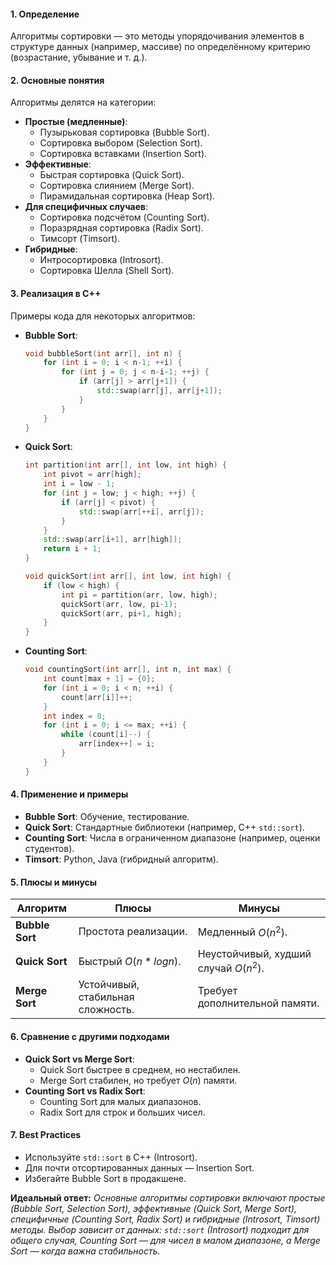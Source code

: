 #### **1. Определение**  
Алгоритмы сортировки — это методы упорядочивания элементов в структуре данных (например, массиве) по определённому критерию (возрастание, убывание и т. д.).

#### **2. Основные понятия**  
Алгоритмы делятся на категории:  
- **Простые (медленные)**:  
  - Пузырьковая сортировка (Bubble Sort).  
  - Сортировка выбором (Selection Sort).  
  - Сортировка вставками (Insertion Sort).  
- **Эффективные**:  
  - Быстрая сортировка (Quick Sort).  
  - Сортировка слиянием (Merge Sort).  
  - Пирамидальная сортировка (Heap Sort).  
- **Для специфичных случаев**:  
  - Сортировка подсчётом (Counting Sort).  
  - Поразрядная сортировка (Radix Sort).  
  - Тимсорт (Timsort).  
- **Гибридные**:  
  - Интросортировка (Introsort).  
  - Сортировка Шелла (Shell Sort).  

#### **3. Реализация в C++**  
Примеры кода для некоторых алгоритмов:  
- **Bubble Sort**:  
  ```cpp
  void bubbleSort(int arr[], int n) {
      for (int i = 0; i < n-1; ++i) {
          for (int j = 0; j < n-i-1; ++j) {
              if (arr[j] > arr[j+1]) {
                  std::swap(arr[j], arr[j+1]);
              }
          }
      }
  }
  ```  
- **Quick Sort**:  
  ```cpp
  int partition(int arr[], int low, int high) {
      int pivot = arr[high];
      int i = low - 1;
      for (int j = low; j < high; ++j) {
          if (arr[j] < pivot) {
              std::swap(arr[++i], arr[j]);
          }
      }
      std::swap(arr[i+1], arr[high]);
      return i + 1;
  }

  void quickSort(int arr[], int low, int high) {
      if (low < high) {
          int pi = partition(arr, low, high);
          quickSort(arr, low, pi-1);
          quickSort(arr, pi+1, high);
      }
  }
  ```  
- **Counting Sort**:  
  ```cpp
  void countingSort(int arr[], int n, int max) {
      int count[max + 1] = {0};
      for (int i = 0; i < n; ++i) {
          count[arr[i]]++;
      }
      int index = 0;
      for (int i = 0; i <= max; ++i) {
          while (count[i]--) {
              arr[index++] = i;
          }
      }
  }
  ```  

#### **4. Применение и примеры**  
- **Bubble Sort**: Обучение, тестирование.  
- **Quick Sort**: Стандартные библиотеки (например, C++ `std::sort`).  
- **Counting Sort**: Числа в ограниченном диапазоне (например, оценки студентов).  
- **Timsort**: Python, Java (гибридный алгоритм).  

#### **5. Плюсы и минусы**  
| Алгоритм        | Плюсы                             | Минусы                                |
| --------------- | --------------------------------- | ------------------------------------- |
| **Bubble Sort** | Простота реализации.              | Медленный $O(n^2)$.                   |
| **Quick Sort**  | Быстрый $O(n*log n)$.             | Неустойчивый, худший случай $O(n^2)$. |
| **Merge Sort**  | Устойчивый, стабильная сложность. | Требует дополнительной памяти.        |

#### **6. Сравнение с другими подходами**  
- **Quick Sort vs Merge Sort**:  
  - Quick Sort быстрее в среднем, но нестабилен.  
  - Merge Sort стабилен, но требует $O(n)$ памяти.  
- **Counting Sort vs Radix Sort**:  
  - Counting Sort для малых диапазонов.  
  - Radix Sort для строк и больших чисел.  

#### **7. Best Practices**  
- Используйте `std::sort` в C++ (Introsort).  
- Для почти отсортированных данных — Insertion Sort.  
- Избегайте Bubble Sort в продакшене.  

**Идеальный ответ:**
*Основные алгоритмы сортировки включают простые (Bubble Sort, Selection Sort), эффективные (Quick Sort, Merge Sort), специфичные (Counting Sort, Radix Sort) и гибридные (Introsort, Timsort) методы. Выбор зависит от данных: `std::sort` (Introsort) подходит для общего случая, Counting Sort — для чисел в малом диапазоне, а Merge Sort — когда важна стабильность.*